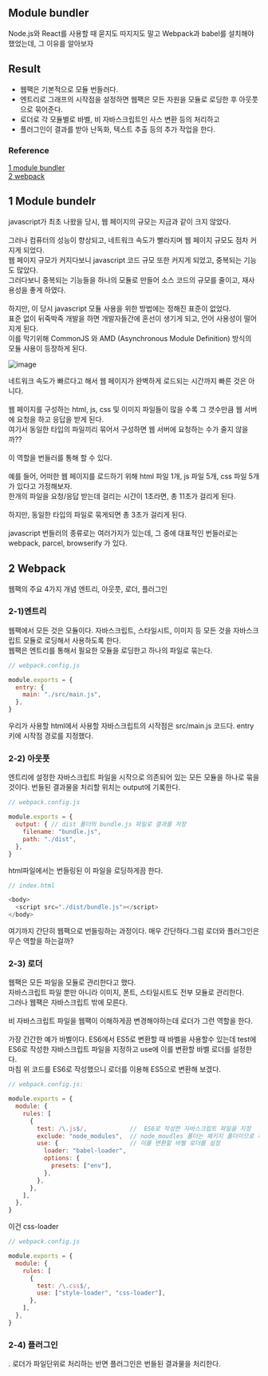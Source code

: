 ## Module bundler
Node.js와 React를 사용할 때 묻지도 따지지도 말고 Webpack과 babel를 설치해야 했었는데, 그 이유를 알아보자
## Result
- 웹팩은 기본적으로 모듈 번들러다.
- 엔트리로 그래프의 시작점을 설정하면 웹팩은 모든 자원을 모듈로 로딩한 후 아웃풋으로 묶어준다.
- 로더로 각 모듈별로 바벨, 비 자바스크립트인 사스 변환 등의 처리하고 
- 플러그인이 결과를 받아 난독화, 텍스트 추출 등의 추가 작업을 한다.
### Reference
[1 module bundler](https://2dubbing.tistory.com/57)<br/>
[2 webpack](https://jeonghwan-kim.github.io/js/2017/05/15/webpack.html)


## 1 Module bundelr
javascript가 최초 나왔을 당시, 웹 페이지의 규모는 지금과 같이 크지 않았다.<br/><br/>
그러나 컴퓨터의 성능이 향상되고, 네트워크 속도가 빨라지며 웹 페이지 규모도 점차 커지게 되었다.<br/>
웹 페이지 규모가 커지다보니 javascript 코드 규모 또한 커지게 되었고, 중복되는 기능도 많았다.<br/>
그러다보니 중복되는 기능들을 하나의 모듈로 만들어 소스 코드의 규모를 줄이고, 재사용성을 좋게 하였다.<br/><br/>
하지만, 이 당시 javascript 모듈 사용을 위한 방법에는 정해진 표준이 없었다.<br/>
표준 없이 뒤죽박죽 개발을 하면 개발자들간에 혼선이 생기게 되고, 언어 사용성이 떨어지게 된다.<br/>
이를 막기위해 CommonJS 와 AMD (Asynchronous Module Definition) 방식의 모듈 사용이 등장하게 된다. <br/>

![image](https://user-images.githubusercontent.com/48672212/98960955-5f334280-2548-11eb-95da-2fd3125a8df6.png)

네트워크 속도가 빠르다고 해서 웹 페이지가 완벽하게 로드되는 시간까지 빠른 것은 아니다.<br/>
<br/>
웹 페이지를 구성하는 html, js, css 및 이미지 파일들이 많을 수록 그 갯수만큼 웹 서버에 요청을 하고 응답을 받게 된다.<br/>
여기서 동일한 타입의 파일끼리 묶어서 구성하면 웹 서버에 요청하는 수가 줄지 않을까??<br/>
<br/>
이 역할을 번들러를 통해 할 수 있다.<br/>
<br/>
예를 들어, 어떠한 웹 페이지를 로드하기 위해 html 파일 1개, js 파일 5개, css 파일 5개가 있다고 가정해보자.<br/>
한개의 파일을 요청/응답 받는데 걸리는 시간이 1초라면, 총 11초가 걸리게 된다.<br/>
<br/>
하지만, 동일한 타입의 파일로 묶게되면 총 3초가 걸리게 된다.<br/><br/>
javascript 번들러의 종류로는 여러가지가 있는데, 그 중에 대표적인 번들러로는<br/>
webpack, parcel, browserify 가 있다.

## 2 Webpack
웹팩의 주요 4가지 개념 엔트리, 아웃풋, 로더, 플러그인
### 2-1)엔트리
웹팩에서 모든 것은 모듈이다. 자바스크립트, 스타일시트, 이미지 등 모든 것을 자바스크립트 모듈로 로딩해서 사용하도록 한다.
<br/>
웹팩은 엔트리를 통해서 필요한 모듈을 로딩한고 하나의 파일로 묶는다.
```javascript
// webpack.config.js

module.exports = {
  entry: {
    main: "./src/main.js",
  },
}
```
우리가 사용할 html에서 사용할 자바스크립트의 시작점은 src/main.js 코드다. entry 키에 시작점 경로를 지정했다.<br/>
### 2-2) 아웃풋
엔트리에 설정한 자바스크립트 파일을 시작으로 의존되어 있는 모든 모듈을 하나로 묶을 것이다. 번들된 결과물을 처리할 위치는 output에 기록한다.
```javascript
// webpack.config.js

module.exports = {
  output: { // dist 폴더의 bundle.js 파일로 결과를 저장
    filename: "bundle.js",
    path: "./dist",
  },
}
```
html파일에서는 번들링된 이 파일을 로딩하게끔 한다.
```javascript
// index.html

<body>
  <script src="./dist/bundle.js"></script>
</body>
```
여기까지 간단히 웹팩으로 번들링하는 과정이다. 매우 간단하다.그럼 로더와 플러그인은 무슨 역할을 하는걸까?<br/>

### 2-3) 로더
웹팩은 모든 파일을 모듈로 관리한다고 했다. <br/>
자바스크립트 파일 뿐만 아니라 이미지, 폰트, 스타일시트도 전부 모듈로 관리한다. <br/>
그러나 웹팩은 자바스크립트 밖에 모른다. <br/><br/>
비 자바스크립트 파일을 웹팩이 이해하게끔 변경해야하는데 로더가 그런 역할을 한다.<br/><br/>
가장 간간한 예가 바벨이다. ES6에서 ES5로 변환할 때 바벨을 사용할수 있는데 test에 ES6로 작성한 자바스크립트 파일을 지정하고 use에 이를 변환할 바벨 로더를 설정한다.
<br/>마침 위 코드를 ES6로 작성했으니 로더를 이용해 ES5으로 변환해 보겠다.<br/>
```javascript
// webpack.config.js:

module.exports = {
  module: {
    rules: [
      {
        test: /\.js$/,            //  ES6로 작성한 자바스크립트 파일을 지정
        exclude: "node_modules",  // node_moudles 폴더는 패키지 폴더이므로 제외
        use: {                    // 이를 변환할 바벨 로더를 설정
          loader: "babel-loader",
          options: {
            presets: ["env"],
          },
        },
      },
    ],
  },
}
```
이건 css-loader
```javascript
// webpack.config.js

module.exports = {
  module: {
    rules: [
      {
        test: /\.css$/,
        use: ["style-loader", "css-loader"],
      },
    ],
  },
}
```

### 2-4) 플러그인
. 로더가 파일단위로 처리하는 반면 플러그인은 번들된 결과물을 처리한다. 
